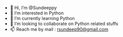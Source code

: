 - 👋 Hi, I’m @Sundeeppy
- 👀 I’m interested in Python
- 🌱 I’m currently learning Python
- 💞️ I’m looking to collaborate on Python related stuffs
- 📫 Reach me by mail : rsundeep90@gmail.com

<!---
Sundeeppy/Sundeeppy is a ✨ special ✨ repository because its `README.md` (this file) appears on your GitHub profile.
You can click the Preview link to take a look at your changes.
--->
